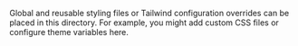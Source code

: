 Global and reusable styling files or Tailwind configuration overrides can be placed in this directory.
For example, you might add custom CSS files or configure theme variables here.
